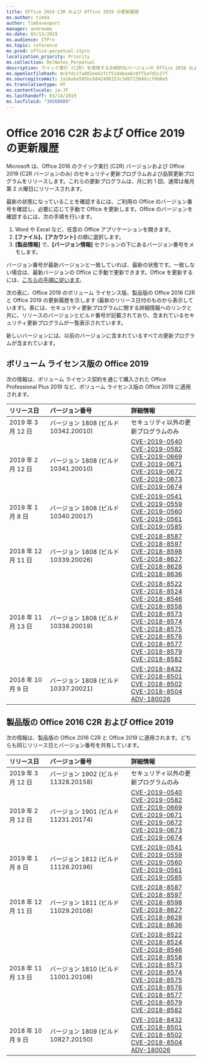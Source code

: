 ```yaml
---
title: Office 2016 C2R および Office 2019 の更新履歴
ms.author: timda
author: TimDavenport
manager: andrewmo
ms.date: 03/13/2019
ms.audience: ITPro
ms.topic: reference
ms.prod: office-perpetual-itpro
localization_priority: Priority
ms.collection: RelNotes_Perpetual
description: クイック実行 (C2R) を使用する永続的なバージョンの Office 2016 および 2019 の更新履歴を IT 技術者に提供します
ms.openlocfilehash: 0cbfdc1fa882ee62fcf514abaa6c0ff5afd5c27f
ms.sourcegitcommit: 1a16abe585bc6842498153c3d87220ddccf0b8a5
ms.translationtype: HT
ms.contentlocale: ja-JP
ms.lasthandoff: 03/14/2019
ms.locfileid: "30568080"
---
```

# <a name="update-history-for-office-2016-c2r-and-office-2019"></a>Office 2016 C2R および Office 2019 の更新履歴

Microsoft は、Office 2016 のクイック実行 (C2R) バージョンおよび Office 2019 (C2R バージョンのみ) のセキュリティ更新プログラムおよび品質更新プログラムをリリースします。これらの更新プログラムは、月に約 1 回、通常は毎月第 2 火曜日にリリースされます。

最新の状態になっていることを確認するには、ご利用の Office のバージョン番号を確認し、必要に応じて手動で Office を更新します。Office のバージョンを確認するには、次の手順を行います。

  1.    Word や Excel など、任意の Office アプリケーションを開きます。
  2.    **[ファイル]、[アカウント]** の順に選択します。
  3.    **[製品情報]** で、**[バージョン情報]** セクションの下にあるバージョン番号をメモします。

バージョン番号が最新バージョンと一致していれば、最新の状態です。一致しない場合は、最新バージョンの Office に手動で更新できます。Office を更新するには、[こちらの手順に従います](https://support.office.com/article/2ab296f3-7f03-43a2-8e50-46de917611c5)。


次の表に、Office 2019 のボリューム ライセンス版、製品版の Office 2016 C2R と Office 2019 の更新履歴を示します (最新のリリース日付のものから表示しています)。表には、セキュリティ更新プログラムに関する詳細情報へのリンクと共に、リリースのバージョンとビルド番号が記載されており、含まれているセキュリティ更新プログラムが一覧表示されています。

新しいバージョンには、以前のバージョンに含まれているすべての更新プログラムが含まれています。

## <a name="volume-licensed-versions-of-office-2019"></a>ボリューム ライセンス版の Office 2019
次の情報は、ボリューム ライセンス契約を通じて購入された Office Professional Plus 2019 など、ボリューム ライセンス版の Office 2019 に適用されます。

|**リリース日**|**バージョン番号**|**詳細情報**|
|:-----|:-----|:-----|
|2019 年 3 月 12 日   |バージョン 1808 (ビルド 10342.20010)  |セキュリティ以外の更新プログラムのみ <br/> |
|2019 年 2 月 12 日   |バージョン 1808 (ビルド 10341.20010)  |[CVE-2019-0540](https://portal.msrc.microsoft.com/ja-JP/security-guidance/advisory/CVE-2019-0540) <br/> [CVE-2019-0582](https://portal.msrc.microsoft.com/ja-JP/security-guidance/advisory/CVE-2019-0582) <br/> [CVE-2019-0669](https://portal.msrc.microsoft.com/ja-JP/security-guidance/advisory/CVE-2019-0669) <br/> [CVE-2019-0671](https://portal.msrc.microsoft.com/ja-JP/security-guidance/advisory/CVE-2019-0671) <br/> [CVE-2019-0672](https://portal.msrc.microsoft.com/ja-JP/security-guidance/advisory/CVE-2019-0672) <br/> [CVE-2019-0673](https://portal.msrc.microsoft.com/ja-JP/security-guidance/advisory/CVE-2019-0673) <br/> [CVE-2019-0674](https://portal.msrc.microsoft.com/ja-JP/security-guidance/advisory/CVE-2019-0674) <br/> |
|2019 年 1 月 8 日   |バージョン 1808 (ビルド 10340.20017)  |[CVE-2019-0541](https://portal.msrc.microsoft.com/ja-JP/security-guidance/advisory/CVE-2019-0541) <br/> [CVE-2019-0559](https://portal.msrc.microsoft.com/ja-JP/security-guidance/advisory/CVE-2019-0559) <br/> [CVE-2019-0560](https://portal.msrc.microsoft.com/ja-JP/security-guidance/advisory/CVE-2019-0560) <br/> [CVE-2019-0561](https://portal.msrc.microsoft.com/ja-JP/security-guidance/advisory/CVE-2019-0561) <br/> [CVE-2019-0585](https://portal.msrc.microsoft.com/ja-JP/security-guidance/advisory/CVE-2019-0585) <br/> |
|2018 年 12 月 11 日   |バージョン 1808 (ビルド 10339.20026)  |[CVE-2018-8587](https://portal.msrc.microsoft.com/ja-JP/security-guidance/advisory/CVE-2018-8587) <br/> [CVE-2018-8597](https://portal.msrc.microsoft.com/ja-JP/security-guidance/advisory/CVE-2018-8597) <br/> [CVE-2018-8598](https://portal.msrc.microsoft.com/ja-JP/security-guidance/advisory/CVE-2018-8598) <br/> [CVE-2018-8627](https://portal.msrc.microsoft.com/ja-JP/security-guidance/advisory/CVE-2018-8627) <br/> [CVE-2018-8628](https://portal.msrc.microsoft.com/ja-JP/security-guidance/advisory/CVE-2018-8628) <br/> [CVE-2018-8636](https://portal.msrc.microsoft.com/ja-JP/security-guidance/advisory/CVE-2018-8636) <br/>|
|2018 年 11 月 13 日   |バージョン 1808 (ビルド 10338.20019)  |[CVE-2018-8522](https://portal.msrc.microsoft.com/ja-JP/security-guidance/advisory/CVE-2018-8522) <br/> [CVE-2018-8524](https://portal.msrc.microsoft.com/ja-JP/security-guidance/advisory/CVE-2018-8524) <br/> [CVE-2018-8546](https://portal.msrc.microsoft.com/ja-JP/security-guidance/advisory/CVE-2018-8546) <br/> [CVE-2018-8558](https://portal.msrc.microsoft.com/ja-JP/security-guidance/advisory/CVE-2018-8558) <br/> [CVE-2018-8573](https://portal.msrc.microsoft.com/ja-JP/security-guidance/advisory/CVE-2018-8573) <br/> [CVE-2018-8574](https://portal.msrc.microsoft.com/ja-JP/security-guidance/advisory/CVE-2018-8574) <br/> [CVE-2018-8575](https://portal.msrc.microsoft.com/ja-JP/security-guidance/advisory/CVE-2018-8575) <br/> [CVE-2018-8576](https://portal.msrc.microsoft.com/ja-JP/security-guidance/advisory/CVE-2018-8576) <br/> [CVE-2018-8577](https://portal.msrc.microsoft.com/ja-JP/security-guidance/advisory/CVE-2018-8577) <br/> [CVE-2018-8579](https://portal.msrc.microsoft.com/ja-JP/security-guidance/advisory/CVE-2018-8579) <br/> [CVE-2018-8582](https://portal.msrc.microsoft.com/ja-JP/security-guidance/advisory/CVE-2018-8582) <br/>|
|2018 年 10 月 9 日   |バージョン 1808 (ビルド 10337.20021)  |[CVE-2018-8432](https://portal.msrc.microsoft.com/ja-JP/security-guidance/advisory/CVE-2018-8432) <br/> [CVE-2018-8501](https://portal.msrc.microsoft.com/ja-JP/security-guidance/advisory/CVE-2018-8501) <br/> [CVE-2018-8502](https://portal.msrc.microsoft.com/ja-JP/security-guidance/advisory/CVE-2018-8502) <br/> [CVE-2018-8504](https://portal.msrc.microsoft.com/ja-JP/security-guidance/advisory/CVE-2018-8504) <br/> [ADV-180026](https://portal.msrc.microsoft.com/ja-JP/security-guidance/advisory/ADV180026) <br/>|

## <a name="retail-versions-of-office-2016-c2r-and-office-2019"></a>製品版の Office 2016 C2R および Office 2019
次の情報は、製品版の Office 2016 C2R と Office 2019 に適用されます。どちらも同じリリース日とバージョン番号を共有しています。

|**リリース日**|**バージョン番号**|**詳細情報**|
|:-----|:-----|:-----|
|2019 年 3 月 12 日   |バージョン 1902 (ビルド 11328.20158)  |セキュリティ以外の更新プログラムのみ <br/> |
|2019 年 2 月 12 日   |バージョン 1901 (ビルド 11231.20174)  |[CVE-2019-0540](https://portal.msrc.microsoft.com/ja-JP/security-guidance/advisory/CVE-2019-0540) <br/> [CVE-2019-0582](https://portal.msrc.microsoft.com/ja-JP/security-guidance/advisory/CVE-2019-0582) <br/> [CVE-2019-0669](https://portal.msrc.microsoft.com/ja-JP/security-guidance/advisory/CVE-2019-0669) <br/> [CVE-2019-0671](https://portal.msrc.microsoft.com/ja-JP/security-guidance/advisory/CVE-2019-0671) <br/> [CVE-2019-0672](https://portal.msrc.microsoft.com/ja-JP/security-guidance/advisory/CVE-2019-0672) <br/> [CVE-2019-0673](https://portal.msrc.microsoft.com/ja-JP/security-guidance/advisory/CVE-2019-0673) <br/> [CVE-2019-0674](https://portal.msrc.microsoft.com/ja-JP/security-guidance/advisory/CVE-2019-0674) <br/> |
|2019 年 1 月 8 日   |バージョン 1812 (ビルド 11126.20196)  |[CVE-2019-0541](https://portal.msrc.microsoft.com/ja-JP/security-guidance/advisory/CVE-2019-0541) <br/> [CVE-2019-0559](https://portal.msrc.microsoft.com/ja-JP/security-guidance/advisory/CVE-2019-0559) <br/> [CVE-2019-0560](https://portal.msrc.microsoft.com/ja-JP/security-guidance/advisory/CVE-2019-0560) <br/> [CVE-2019-0561](https://portal.msrc.microsoft.com/ja-JP/security-guidance/advisory/CVE-2019-0561) <br/> [CVE-2019-0585](https://portal.msrc.microsoft.com/ja-JP/security-guidance/advisory/CVE-2019-0585) <br/> |
|2018 年 12 月 11 日   |バージョン 1811 (ビルド 11029.20108)  |[CVE-2018-8587](https://portal.msrc.microsoft.com/ja-JP/security-guidance/advisory/CVE-2018-8587) <br/> [CVE-2018-8597](https://portal.msrc.microsoft.com/ja-JP/security-guidance/advisory/CVE-2018-8597) <br/> [CVE-2018-8598](https://portal.msrc.microsoft.com/ja-JP/security-guidance/advisory/CVE-2018-8598) <br/> [CVE-2018-8627](https://portal.msrc.microsoft.com/ja-JP/security-guidance/advisory/CVE-2018-8627) <br/> [CVE-2018-8628](https://portal.msrc.microsoft.com/ja-JP/security-guidance/advisory/CVE-2018-8628) <br/> [CVE-2018-8636](https://portal.msrc.microsoft.com/ja-JP/security-guidance/advisory/CVE-2018-8636) <br/>|
|2018 年 11 月 13 日   |バージョン 1810 (ビルド 11001.20108)  |[CVE-2018-8522](https://portal.msrc.microsoft.com/ja-JP/security-guidance/advisory/CVE-2018-8522) <br/> [CVE-2018-8524](https://portal.msrc.microsoft.com/ja-JP/security-guidance/advisory/CVE-2018-8524) <br/> [CVE-2018-8546](https://portal.msrc.microsoft.com/ja-JP/security-guidance/advisory/CVE-2018-8546) <br/> [CVE-2018-8558](https://portal.msrc.microsoft.com/ja-JP/security-guidance/advisory/CVE-2018-8558) <br/> [CVE-2018-8573](https://portal.msrc.microsoft.com/ja-JP/security-guidance/advisory/CVE-2018-8573) <br/> [CVE-2018-8574](https://portal.msrc.microsoft.com/ja-JP/security-guidance/advisory/CVE-2018-8574) <br/> [CVE-2018-8575](https://portal.msrc.microsoft.com/ja-JP/security-guidance/advisory/CVE-2018-8575) <br/> [CVE-2018-8576](https://portal.msrc.microsoft.com/ja-JP/security-guidance/advisory/CVE-2018-8576) <br/> [CVE-2018-8577](https://portal.msrc.microsoft.com/ja-JP/security-guidance/advisory/CVE-2018-8577) <br/> [CVE-2018-8579](https://portal.msrc.microsoft.com/ja-JP/security-guidance/advisory/CVE-2018-8579) <br/> [CVE-2018-8582](https://portal.msrc.microsoft.com/ja-JP/security-guidance/advisory/CVE-2018-8582) <br/>|
|2018 年 10 月 9 日   |バージョン 1809 (ビルド 10827.20150)  |[CVE-2018-8432](https://portal.msrc.microsoft.com/ja-JP/security-guidance/advisory/CVE-2018-8432) <br/> [CVE-2018-8501](https://portal.msrc.microsoft.com/ja-JP/security-guidance/advisory/CVE-2018-8501) <br/> [CVE-2018-8502](https://portal.msrc.microsoft.com/ja-JP/security-guidance/advisory/CVE-2018-8502) <br/> [CVE-2018-8504](https://portal.msrc.microsoft.com/ja-JP/security-guidance/advisory/CVE-2018-8504) <br/> [ADV-180026](https://portal.msrc.microsoft.com/ja-JP/security-guidance/advisory/ADV180026) <br/>|

